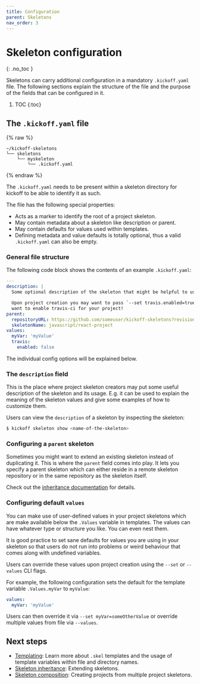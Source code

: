 ```yaml
---
title: Configuration
parent: Skeletons
nav_order: 3
---
```


# Skeleton configuration
{: .no_toc }

Skeletons can carry additional configuration in a mandatory `.kickoff.yaml`
file. The following sections explain the structure of the file and the purpose
of the fields that can be configured in it.

1. TOC
{:toc}

## The `.kickoff.yaml` file

{% raw %}
```
~/kickoff-skeletons
└── skeletons
    └── myskeleton
        └── .kickoff.yaml
```
{% endraw %}

The `.kickoff.yaml` needs to be present within a skeleton
directory for kickoff to be able to identify it as such.

The file has the following special properties:

* Acts as a marker to identify the root of a project skeleton.
* May contain metadata about a skeleton like description or parent.
* May contain defaults for values used within templates.
* Defining metadata and value defaults is totally optional, thus a valid
  `.kickoff.yaml` can also be empty.

### General file structure

The following code block shows the contents of an example `.kickoff.yaml`:

```yaml
---
description: |
  Some optional description of the skeleton that might be helpful to users.

  Upon project creation you may want to pass `--set travis.enabled=true` if you
  want to enable travis-ci for your project!
parent:
  repositoryURL: https://github.com/someuser/kickoff-skeletons?revision=v1.0
  skeletonName: javascript/react-project
values:
  myVar: 'myValue'
  travis:
    enabled: false
```

The individual config options will be explained below.

### The `description` field

This is the place where project skeleton creators may put some useful
description of the skeleton and its usage. E.g. it can be used to explain the
meaning of the skeleton values and give some examples of how to customize them.

Users can view the `description` of a skeleton by inspecting the skeleton:

```bash
$ kickoff skeleton show <name-of-the-skeleton>
```

### Configuring a `parent` skeleton

Sometimes you might want to extend an existing skeleton instead of duplicating
it. This is where the `parent` field comes into play. It lets you specify a
parent skeleton which can either reside in a remote skeleton repository or in
the same repository as the skeleton itself.

Check out the [inheritance documentation](inheritance) for details.


### Configuring default `values`

You can make use of user-defined values in your project skeletons which are
make available below the `.Values` variable in templates. The values can have
whatever type or structure you like. You can even nest them.

It is good practice to set sane defaults for values you are using in your
skeleton so that users do not run into problems or weird behaviour that comes
along with undefined variables.

Users can override these values upon project creation using the `--set` or
`--values` CLI flags.

For example, the following configuration sets the default for the template
variable `.Values.myVar` to `myValue`:

```yaml
values:
  myVar: 'myValue'
```

Users can then override it via `--set myVar=someOtherValue` or override
multiple values from file via `--values`.

## Next steps

* [Templating](templating): Learn more about `.skel` templates and the usage of
  template variables within file and directory names.
* [Skeleton inheritance](inheritance): Extending skeletons.
* [Skeleton composition](composition): Creating projects from multiple project skeletons.

